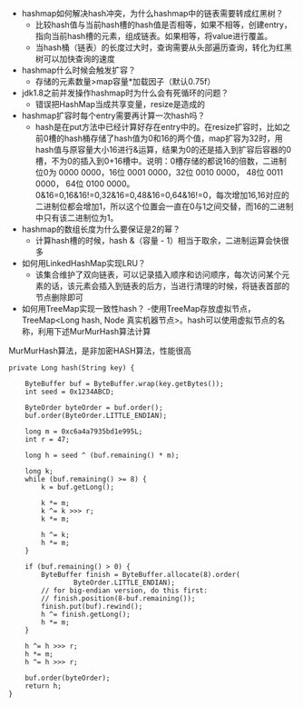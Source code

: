 - hashmap如何解决hash冲突，为什么hashmap中的链表需要转成红黑树？
	- 比较hash值与当前hash槽的hash值是否相等，如果不相等，创建entry，指向当前hash槽的元素，组成链表。如果相等，将value进行覆盖。
	- 当hash桶（链表）的长度过大时，查询需要从头部遍历查询，转化为红黑树可以加快查询的速度
- hashmap什么时候会触发扩容？
	- 存储的元素数量>map容量*加载因子（默认0.75f）
- jdk1.8之前并发操作hashmap时为什么会有死循环的问题？
	- 错误把HashMap当成共享变量，resize是造成的
- hashmap扩容时每个entry需要再计算一次hash吗？
	- hash是在put方法中已经计算好存在entry中的。在resize扩容时，比如之前0槽的hash桶存储了hash值为0和16的两个值，map扩容为32时，用hash值与原容量大小16进行&运算，结果为0的还是插入到扩容后容器的0槽，不为0的插入到0+16槽中。说明：0槽存储的都说16的倍数，二进制位0为 0000 0000，16位 0001 0000，32位 0010 0000， 48位 0011 0000， 64位 0100 0000。0&16=0,16&16!=0,32&16=0,48&16=0,64&16!=0，每次增加16,16对应的二进制位都会增加1，所以这个位置会一直在0与1之间交替，而16的二进制中只有该二进制位为1。
- hashmap的数组长度为什么要保证是2的幂？
	- 计算hash槽的时候，hash &（容量 - 1）相当于取余，二进制运算会快很多
- 如何用LinkedHashMap实现LRU？
	- 该集合维护了双向链表，可以记录插入顺序和访问顺序，每次访问某个元素的话，该元素会插入到链表的后方，当进行清理的时候，将链表首部的节点删除即可
- 如何用TreeMap实现一致性hash？
	-使用TreeMap存放虚拟节点，TreeMap<Long hash, Node 真实机器节点>。hash可以使用虚拟节点的名称，利用下述MurMurHash算法计算


MurMurHash算法，是非加密HASH算法，性能很高
	
	private Long hash(String key) {

        ByteBuffer buf = ByteBuffer.wrap(key.getBytes());
        int seed = 0x1234ABCD;

        ByteOrder byteOrder = buf.order();
        buf.order(ByteOrder.LITTLE_ENDIAN);

        long m = 0xc6a4a7935bd1e995L;
        int r = 47;

        long h = seed ^ (buf.remaining() * m);

        long k;
        while (buf.remaining() >= 8) {
            k = buf.getLong();

            k *= m;
            k ^= k >>> r;
            k *= m;

            h ^= k;
            h *= m;
        }

        if (buf.remaining() > 0) {
            ByteBuffer finish = ByteBuffer.allocate(8).order(
                    ByteOrder.LITTLE_ENDIAN);
            // for big-endian version, do this first:
            // finish.position(8-buf.remaining());
            finish.put(buf).rewind();
            h ^= finish.getLong();
            h *= m;
        }

        h ^= h >>> r;
        h *= m;
        h ^= h >>> r;

        buf.order(byteOrder);
        return h;
    }